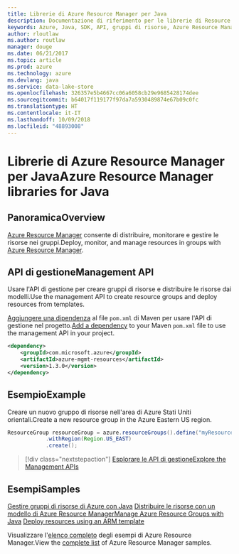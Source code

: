 ```yaml
---
title: Librerie di Azure Resource Manager per Java
description: Documentazione di riferimento per le librerie di Resource Manager per Java
keywords: Azure, Java, SDK, API, gruppi di risorse, Azure Resource Manager, Resource Manager
author: rloutlaw
ms.author: routlaw
manager: douge
ms.date: 06/21/2017
ms.topic: article
ms.prod: azure
ms.technology: azure
ms.devlang: java
ms.service: data-lake-store
ms.openlocfilehash: 326357e5b4667cc06a6058cb29e9685428174dee
ms.sourcegitcommit: b64017f119177f97da7a5930489874e67b09c0fc
ms.translationtype: HT
ms.contentlocale: it-IT
ms.lasthandoff: 10/09/2018
ms.locfileid: "48893008"
---
```

# <a name="azure-resource-manager-libraries-for-java"></a><span data-ttu-id="64bb9-104">Librerie di Azure Resource Manager per Java</span><span class="sxs-lookup"><span data-stu-id="64bb9-104">Azure Resource Manager libraries for Java</span></span>

## <a name="overview"></a><span data-ttu-id="64bb9-105">Panoramica</span><span class="sxs-lookup"><span data-stu-id="64bb9-105">Overview</span></span>

<span data-ttu-id="64bb9-106">[Azure Resource Manager](https://docs.microsoft.com/azure/azure-resource-manager/resource-group-overview) consente di distribuire, monitorare e gestire le risorse nei gruppi.</span><span class="sxs-lookup"><span data-stu-id="64bb9-106">Deploy, monitor, and manage resources in groups with [Azure Resource Manager](https://docs.microsoft.com/azure/azure-resource-manager/resource-group-overview).</span></span>

## <a name="management-api"></a><span data-ttu-id="64bb9-107">API di gestione</span><span class="sxs-lookup"><span data-stu-id="64bb9-107">Management API</span></span>

<span data-ttu-id="64bb9-108">Usare l'API di gestione per creare gruppi di risorse e distribuire le risorse dai modelli.</span><span class="sxs-lookup"><span data-stu-id="64bb9-108">Use the management API to create resource groups and deploy resources from templates.</span></span>

<span data-ttu-id="64bb9-109">[Aggiungere una dipendenza](https://maven.apache.org/guides/getting-started/index.html#How_do_I_use_external_dependencies) al file `pom.xml` di Maven per usare l'API di gestione nel progetto.</span><span class="sxs-lookup"><span data-stu-id="64bb9-109">[Add a dependency](https://maven.apache.org/guides/getting-started/index.html#How_do_I_use_external_dependencies) to your Maven `pom.xml` file to use the management API in your project.</span></span>


```XML
<dependency>
    <groupId>com.microsoft.azure</groupId>
    <artifactId>azure-mgmt-resources</artifactId>
    <version>1.3.0</version>
</dependency>
```

## <a name="example"></a><span data-ttu-id="64bb9-110">Esempio</span><span class="sxs-lookup"><span data-stu-id="64bb9-110">Example</span></span>

<span data-ttu-id="64bb9-111">Creare un nuovo gruppo di risorse nell'area di Azure Stati Uniti orientali.</span><span class="sxs-lookup"><span data-stu-id="64bb9-111">Create a new resource group in the Azure Eastern US region.</span></span>

```java
ResourceGroup resourceGroup = azure.resourceGroups().define("myResourceGroup")
            .withRegion(Region.US_EAST)
            .create();
```

> [!div class="nextstepaction"]
> [<span data-ttu-id="64bb9-112">Esplorare le API di gestione</span><span class="sxs-lookup"><span data-stu-id="64bb9-112">Explore the Management APIs</span></span>](/java/api/overview/azure/resources/management)

## <a name="samples"></a><span data-ttu-id="64bb9-113">Esempi</span><span class="sxs-lookup"><span data-stu-id="64bb9-113">Samples</span></span>

<span data-ttu-id="64bb9-114">[Gestire gruppi di risorse di Azure con Java][1] 
[Distribuire le risorse con un modello di Azure Resource Manager][2]</span><span class="sxs-lookup"><span data-stu-id="64bb9-114">[Manage Azure Resource Groups with Java][1] 
[Deploy resources using an ARM template][2]</span></span>

[1]: https://github.com/Azure-Samples/resources-java-manage-resource-group
[2]: https://github.com/Azure-Samples/resources-java-deploy-using-arm-template

<span data-ttu-id="64bb9-115">Visualizzare l'[elenco completo](https://azure.microsoft.com/resources/samples/?platform=java&term=resource) degli esempi di Azure Resource Manager.</span><span class="sxs-lookup"><span data-stu-id="64bb9-115">View the [complete list](https://azure.microsoft.com/resources/samples/?platform=java&term=resource) of Azure Resource Manager samples.</span></span>

